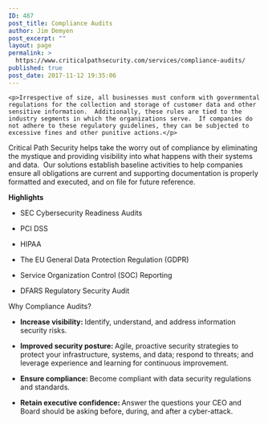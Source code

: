 ```yaml
---
ID: 487
post_title: Compliance Audits
author: Jim Demyen
post_excerpt: ""
layout: page
permalink: >
  https://www.criticalpathsecurity.com/services/compliance-audits/
published: true
post_date: 2017-11-12 19:35:06
---
```


	<p>Irrespective of size, all businesses must conform with governmental regulations for the collection and storage of customer data and other sensitive information.  Additionally, these rules are tied to the industry segments in which the organizations serve.  If companies do not adhere to these regulatory guidelines, they can be subjected to excessive fines and other punitive actions.</p>
<p>Critical Path Security helps take the worry out of compliance by eliminating the mystique and providing visibility into what happens with their systems and data.  Our solutions establish baseline activities to help companies ensure all obligations are current and supporting documentation is properly formatted and executed, and on file for future reference.</p>
<p><strong>Highlights</strong></p>
<ul>
<li>SEC Cybersecurity Readiness Audits</li>
</ul>
<ul>
<li>PCI DSS</li>
</ul>
<ul>
<li>HIPAA</li>
</ul>
<ul>
<li>The EU General Data Protection Regulation (GDPR)</li>
</ul>
<ul>
<li>Service Organization Control (SOC) Reporting</li>
</ul>
<ul>
<li>DFARS Regulatory Security Audit</li>
</ul>
<p>Why Compliance Audits?</p>
<ul>
<li><b>Increase visibility: </b>Identify, understand, and address information security risks.</li>
</ul>
<ul>
<li><b>Improved security posture: </b>Agile, proactive security strategies to protect your infrastructure, systems, and data; respond to threats; and leverage experience and learning for continuous improvement.</li>
</ul>
<ul>
<li><b>Ensure compliance: </b>Become compliant with data security regulations and standards.</li>
</ul>
<ul>
<li><b>Retain executive confidence: </b>Answer the questions your CEO and Board should be asking before, during, and after a cyber-attack.</li>
</ul>
<p>&nbsp;</p>
